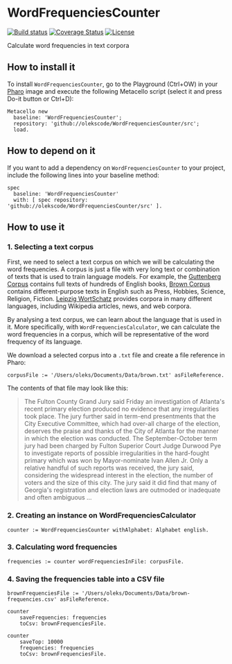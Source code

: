 # WordFrequenciesCounter

[![Build status](https://github.com/olekscode/WordFrequenciesCounter/workflows/CI/badge.svg)](https://github.com/olekscode/WordFrequenciesCounter/actions/workflows/test.yml)
[![Coverage Status](https://coveralls.io/repos/github/olekscode/WordFrequenciesCounter/badge.svg)](https://coveralls.io/github/olekscode/WordFrequenciesCounter?branch=master)
[![License](https://img.shields.io/badge/license-MIT-blue.svg)](https://raw.githubusercontent.com/olekscode/WordFrequenciesCounter/master/LICENSE)

Calculate word frequencies in text corpora

## How to install it

To install `WordFrequenciesCounter`, go to the Playground (Ctrl+OW) in your [Pharo](https://pharo.org/) image and execute the following Metacello script (select it and press Do-it button or Ctrl+D):

```Smalltalk
Metacello new
  baseline: 'WordFrequenciesCounter';
  repository: 'github://olekscode/WordFrequenciesCounter/src';
  load.
```

## How to depend on it

If you want to add a dependency on `WordFrequenciesCounter` to your project, include the following lines into your baseline method:

```Smalltalk
spec
  baseline: 'WordFrequenciesCounter'
  with: [ spec repository: 'github://olekscode/WordFrequenciesCounter/src' ].
```

## How to use it

### 1. Selecting a text corpus

First, we need to select a text corpus on which we will be calculating the word frequencies.
A corpus is just a file with very long text or combination of texts that is used to train language models.
For example, the [Guttenberg Corpus](https://languagelog.ldc.upenn.edu/nll/?p=45629) contains full texts of hundreds of English books, [Brown Corpus](https://en.wikipedia.org/wiki/Brown_Corpus) contains different-purpose texts in English such as Press, Hobbies, Science, Religion, Fiction.
[Leipzig WortSchatz](https://wortschatz.uni-leipzig.de/en/download) provides corpora in many different languages, including Wikipedia articles, news, and web corpora.

By analysing a text corpus, we can learn about the language that is used in it.
More specifically, with `WordFrequenciesCalculator`, we can calculate the word frequencies in a corpus, which will be representative of the word frequency of its language.

We download a selected corpus into a `.txt` file and create a file reference in Pharo:
```st
corpusFile := '/Users/oleks/Documents/Data/brown.txt' asFileReference.
```
The contents of that file may look like this:

> The Fulton County Grand Jury said Friday an investigation of Atlanta's recent primary election produced no evidence that any irregularities took place. The jury further said in term-end presentments that the City Executive Committee, which had over-all charge of the election, deserves the praise and thanks of the City of Atlanta for the manner in which the election was conducted. The September-October term jury had been charged by Fulton Superior Court Judge Durwood Pye to investigate reports of possible irregularities in the hard-fought primary which was won by Mayor-nominate Ivan Allen Jr. Only a relative handful of such reports was received, the jury said, considering the widespread interest in the election, the number of voters and the size of this city. The jury said it did find that many of Georgia's registration and election laws are outmoded or inadequate and often ambiguous ...

### 2. Creating an instance on WordFrequenciesCalculator

```st
counter := WordFrequenciesCounter withAlphabet: Alphabet english.
```

### 3. Calculating word frequencies

```st
frequencies := counter wordFrequenciesInFile: corpusFile.
```

### 4. Saving the frequencies table into a CSV file

```st
brownFrequenciesFile := '/Users/oleks/Documents/Data/brown-frequencies.csv' asFileReference.
```
```st
counter
    saveFrequencies: frequencies
    toCsv: brownFrequenciesFile.
```
```st
counter
    saveTop: 10000
    frequencies: frequencies
    toCsv: brownFrequenciesFile.
```
